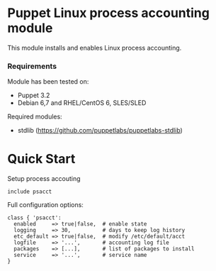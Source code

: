 # Puppet Linux process accounting module

This module installs and enables Linux process accounting.

### Requirements

Module has been tested on:

* Puppet 3.2
* Debian 6,7 and RHEL/CentOS 6, SLES/SLED

Required modules:

* stdlib (https://github.com/puppetlabs/puppetlabs-stdlib)

# Quick Start

Setup process accouting

    include psacct

Full configuration options:

    class { 'psacct':
	  enabled     => true|false,  # enable state
	  logging     => 30,          # days to keep log history
	  etc_default => true|false,  # modify /etc/default/acct
	  logfile     => '...',       # accounting log file
	  packages    => [...],       # list of packages to install
	  service     => '...',       # service name
    }
